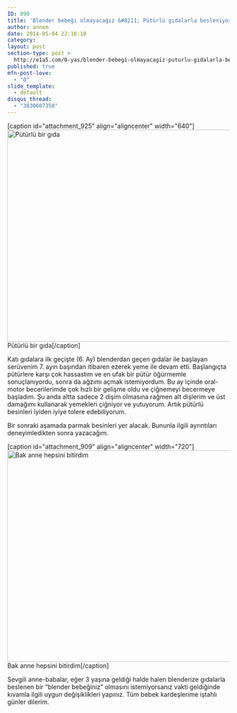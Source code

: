 ```yaml
---
ID: 890
title: 'Blender bebeği olmayacağız &#8211; Pütürlü gıdalarla besleniyorum'
author: annem
date: 2014-05-04 22:16:10
category:
layout: post
section-type: post >
  http://e1a5.com/0-yas/blender-bebegi-olmayacagiz-puturlu-gidalarla-besleniyorum/
published: true
mfn-post-love:
  - "0"
slide_template:
  - default
disqus_thread:
  - "3830607350"
---
```

[caption id="attachment_925" align="aligncenter" width="640"]<a href="http://e1a5.com/wp-content/uploads/2014/05/puturlu_gidalar.jpg"><img class="wp-image-925 size-full" src="http://e1a5.com/wp-content/uploads/2014/05/puturlu_gidalar.jpg" alt="Pütürlü bir gıda" width="640" height="480" /></a> Pütürlü bir gıda[/caption]

Katı gıdalara ilk geçişte (6. Ay) blenderdan geçen gıdalar ile başlayan serüvenim 7. ayın başından itibaren ezerek yeme ile devam etti. Başlangıçta pütürlere karşı çok hassastım ve en ufak bir pütür öğürmemle sonuçlanıyordu, sonra da ağzımı açmak istemiyordum. Bu ay içinde oral-motor becerilerimde çok hızlı bir gelişme oldu ve çiğnemeyi becermeye başladım. Şu anda altta sadece 2 dişim olmasına rağmen alt dişlerim ve üst damağımı kullanarak yemekleri çiğniyor ve yutuyorum. Artık pütürlü besinleri iyiden iyiye tolere edebiliyorum.

Bir sonraki aşamada parmak besinleri yer alacak. Bununla ilgili ayrıntıları deneyimledikten sonra yazacağım.

[caption id="attachment_909" align="aligncenter" width="720"]<a href="http://e1a5.com/wp-content/uploads/2014/05/puturlu_yemekler.jpg"><img class="wp-image-909 size-large" src="http://e1a5.com/wp-content/uploads/2014/05/puturlu_yemekler-1024x682.jpg" alt="Bak anne hepsini bitirdim" width="720" height="479" /></a> Bak anne hepsini bitirdim[/caption]

Sevgili anne-babalar, eğer 3 yaşına geldiği halde halen blenderize gıdalarla beslenen bir “blender bebeğiniz” olmasını istemiyorsanız vakti geldiğinde kıvamla ilgili uygun değişiklikleri yapınız. Tüm bebek kardeşlerime iştahlı günler dilerim.
